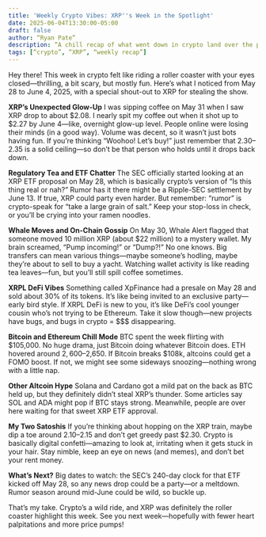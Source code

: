 ```yaml
---
title: 'Weekly Crypto Vibes: XRP''s Week in the Spotlight'
date: 2025-06-04T13:30:00-05:00
draft: false
author: “Ryan Pate”
description: “A chill recap of what went down in crypto land over the past week, starring XRP.”
tags: [“crypto”, “XRP”, “weekly recap”]
---
```


Hey there! This week in crypto felt like riding a roller coaster with your eyes closed—thrilling, a bit scary, but mostly fun. Here’s what I noticed from May 28 to June 4, 2025, with a special shout-out to XRP for stealing the show.

**XRP’s Unexpected Glow-Up**
I was sipping coffee on May 31 when I saw XRP drop to about $2.08. I nearly spit my coffee out when it shot up to $2.27 by June 4—like, overnight glow-up level. People online were losing their minds (in a good way). Volume was decent, so it wasn’t just bots having fun. If you’re thinking “Woohoo! Let’s buy!” just remember that $2.30–$2.35 is a solid ceiling—so don’t be that person who holds until it drops back down.

**Regulatory Tea and ETF Chatter**
The SEC officially started looking at an XRP ETF proposal on May 28, which is basically crypto’s version of “Is this thing real or nah?” Rumor has it there might be a Ripple-SEC settlement by June 13. If true, XRP could party even harder. But remember: “rumor” is crypto-speak for “take a large grain of salt.” Keep your stop-loss in check, or you’ll be crying into your ramen noodles.

**Whale Moves and On-Chain Gossip**
On May 30, Whale Alert flagged that someone moved 10 million XRP (about $22 million) to a mystery wallet. My brain screamed, “Pump incoming!” or “Dump?!” No one knows. Big transfers can mean various things—maybe someone’s hodling, maybe they’re about to sell to buy a yacht. Watching wallet activity is like reading tea leaves—fun, but you’ll still spill coffee sometimes.

**XRPL DeFi Vibes**
Something called XpFinance had a presale on May 28 and sold about 30% of its tokens. It’s like being invited to an exclusive party—early bird style. If XRPL DeFi is new to you, it’s like DeFi’s cool younger cousin who’s not trying to be Ethereum. Take it slow though—new projects have bugs, and bugs in crypto = $$$ disappearing.

**Bitcoin and Ethereum Chill Mode**
BTC spent the week flirting with $105,000. No huge drama, just Bitcoin doing whatever Bitcoin does. ETH hovered around $2,600–$2,650. If Bitcoin breaks $108k, altcoins could get a FOMO boost. If not, we might see some sideways snoozing—nothing wrong with a little nap.

**Other Altcoin Hype**
Solana and Cardano got a mild pat on the back as BTC held up, but they definitely didn’t steal XRP’s thunder. Some articles say SOL and ADA might pop if BTC stays strong. Meanwhile, people are over here waiting for that sweet XRP ETF approval.

**My Two Satoshis**
If you’re thinking about hopping on the XRP train, maybe dip a toe around $2.10–$2.15 and don’t get greedy past $2.30. Crypto is basically digital confetti—amazing to look at, irritating when it gets stuck in your hair. Stay nimble, keep an eye on news (and memes), and don’t bet your rent money.

**What’s Next?**
Big dates to watch: the SEC’s 240-day clock for that ETF kicked off May 28, so any news drop could be a party—or a meltdown. Rumor season around mid-June could be wild, so buckle up.

That’s my take. Crypto’s a wild ride, and XRP was definitely the roller coaster highlight this week. See you next week—hopefully with fewer heart palpitations and more price pumps!